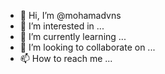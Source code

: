 - 👋 Hi, I’m @mohamadvns
- 👀 I’m interested in ...
- 🌱 I’m currently learning ...
- 💞️ I’m looking to collaborate on ...
- 📫 How to reach me ...

<!---
mohamadvns/mohamadvns is a ✨ special ✨ repository because its `README.md` (this file) appears on your GitHub profile.
You can click the Preview link to take a look at your changes.
--->
